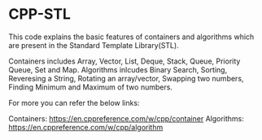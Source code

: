 # CPP-STL
This code explains the basic features of containers and algorithms which are present in the Standard Template Library(STL).

Containers includes Array, Vector, List, Deque, Stack, Queue, Priority Queue, Set and Map.
Algorithms inlcudes Binary Search, Sorting, Reveresing a String, Rotating an array/vector, Swapping two numbers, Finding Minimum and Maximum of two numbers.

For more you can refer the below links:

Containers: https://en.cppreference.com/w/cpp/container
Algorithms: https://en.cppreference.com/w/cpp/algorithm
